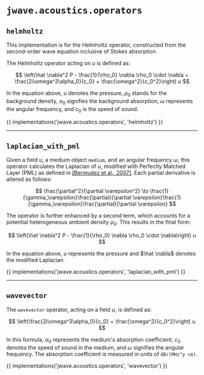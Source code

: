 # `jwave.acoustics.operators`


## `helmholtz`

This implementation is for the Helmholtz operator, constructed from the second-order wave equation inclusive of Stokes absorption.

The Helmholtz operator acting on $u$ is defined as:

$$
\left(\hat \nabla^2 P - \frac{1}{\rho_0} \nabla \rho_0 \cdot \nabla + \frac{2i\omega^3\alpha_0}{c_0} + \frac{\omega^2}{c_0^2}\right) u
$$

In the equation above, $u$ denotes the pressure, $\rho_0$ stands for the background density, $\alpha_0$ signifies the background absorption, $\omega$ represents the angular frequency, and $c_0$ is the speed of sound.

{{ implementations('jwave.acoustics.operators', 'helmholtz') }}

---

## `laplacian_with_pml`

Given a field $u$, a medium object `medium`, and an angular frequency $\omega$, this operator calculates the Laplacian of $u$, modified with Perfectly Matched Layer (PML) as defined in [[Bermudez et al., 2007]](https://www.sciencedirect.com/science/article/pii/S0021999106004487). Each partial derivative is altered as follows:


$$
\frac{\partial^2}{\partial \varepsilon^2} \to \frac{1}{\gamma_\varepsilon}\frac{\partial}{\partial \varepsilon}\frac{1}{\gamma_\varepsilon}\frac{\partial}{\partial \varepsilon}
$$

The operator is further enhanced by a second term, which accounts for a potential heterogeneous ambient density $\rho_0$. This results in the final form:

$$
\left(\hat \nabla^2 P - \frac{1}{\rho_0} \nabla \rho_0 \cdot \nabla\right) u
$$

In the equation above, $u$ represents the pressure and $\hat \nabla$ denotes the modified Laplacian.

{{ implementations('jwave.acoustics.operators', 'laplacian_with_pml') }}

---

## `wavevector`

The `wavevector` operator, acting on a field $u$, is defined as:

$$
\left(\frac{2i\omega^3\alpha_0}{c_0} + \frac{\omega^2}{c_0^2}\right) u
$$

In this formula, $\alpha_0$ represents the medium's absorption coefficient, $c_0$ denotes the speed of sound in the medium, and $\omega$ signifies the angular frequency. The absorption coefficient is measured in units of `dB/(MHz^y cm)`.

{{ implementations('jwave.acoustics.operators', 'wavevector') }}
